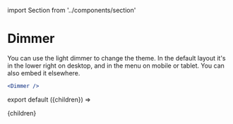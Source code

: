 import Section from '../components/section'

# Dimmer

You can use the light dimmer to change the theme. In the default layout it's in the lower right on desktop, and in the menu on mobile or tablet. You can also embed it elsewhere.

```jsx live
<Dimmer />
```

export default ({children}) => <Section name='dimmer'>{children}</Section>
